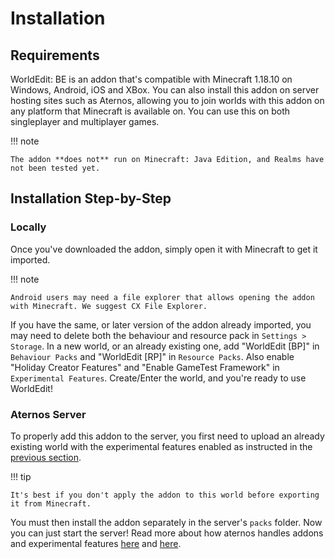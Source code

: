 # Installation

## Requirements

WorldEdit: BE is an addon that's compatible with Minecraft 1.18.10 on Windows, Android, iOS and XBox. You can also install this addon on server hosting sites such as Aternos, allowing you to join worlds with this addon on any platform that Minecraft is available on. You can use this on both singleplayer and multiplayer games.

!!! note

    The addon **does not** run on Minecraft: Java Edition, and Realms have not been tested yet.

## Installation Step-by-Step

### Locally

Once you've downloaded the addon, simply open it with Minecraft to get it imported.

!!! note
    
    Android users may need a file explorer that allows opening the addon with Minecraft. We suggest CX File Explorer.

If you have the same, or later version of the addon already imported, you may need to delete both the behaviour and resource pack in `Settings > Storage`. In a new world, or an already existing one, add "WorldEdit [BP]" in `Behaviour Packs` and "WorldEdit [RP]" in `Resource Packs`. Also enable "Holiday Creator Features" and "Enable GameTest Framework" in `Experimental Features`. Create/Enter the world, and you're ready to use WorldEdit!

### Aternos Server

To properly add this addon to the server, you first need to upload an already existing world with the experimental features enabled as instructed in the [previous section](#installation-step-by-step).

!!! tip

    It's best if you don't apply the addon to this world before exporting it from Minecraft.

You must then install the addon separately in the server's `packs` folder. Now you can just start the server! Read more about how aternos handles addons and experimental features [here](https://support.aternos.org/hc/en-us/articles/360042095232-Installing-Addons-Minecraft-Bedrock-Edition-) and [here](https://support.aternos.org/hc/en-us/articles/4407553257873-Enabling-experimental-gameplay-Minecraft-Bedrock-Edition-).